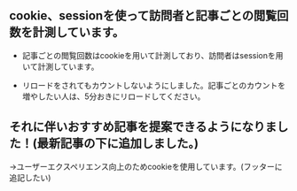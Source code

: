 ## cookie、sessionを使って訪問者と記事ごとの閲覧回数を計測しています。

- 記事ごとの閲覧回数はcookieを用いて計測しており、訪問者はsessionを用いて計測しています。  

- リロードをされてもカウントしないようにしました。記事ごとのカウントを増やしたい人は、5分おきにリロードしてください。  

## それに伴いおすすめ記事を提案できるようになりました！(最新記事の下に追加しました。)


->ユーザーエクスペリエンス向上のためcookieを使用しています。(フッターに追記したい)